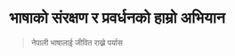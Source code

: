 भाषाको संरक्षण र प्रवर्धनको हाम्रो अभियान
============================
>नेपाली भाषालाई जीवित राख्ने पर्यास
